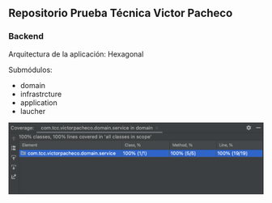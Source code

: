 ## Repositorio Prueba Técnica Victor Pacheco

### Backend
Arquitectura de la aplicación: Hexagonal

Submódulos:
* domain
* infrastrcture
* application
* laucher

![Tests Coverage](docs/images/tests-coverage.png "Tests Coverage")